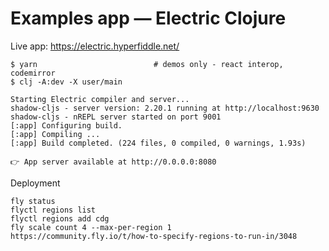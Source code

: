 # Examples app — Electric Clojure

Live app: https://electric.hyperfiddle.net/


```
$ yarn                          # demos only - react interop, codemirror
$ clj -A:dev -X user/main

Starting Electric compiler and server...
shadow-cljs - server version: 2.20.1 running at http://localhost:9630
shadow-cljs - nREPL server started on port 9001
[:app] Configuring build.
[:app] Compiling ...
[:app] Build completed. (224 files, 0 compiled, 0 warnings, 1.93s)

👉 App server available at http://0.0.0.0:8080
```

Deployment

```
fly status
flyctl regions list
flyctl regions add cdg
fly scale count 4 --max-per-region 1
https://community.fly.io/t/how-to-specify-regions-to-run-in/3048
```
